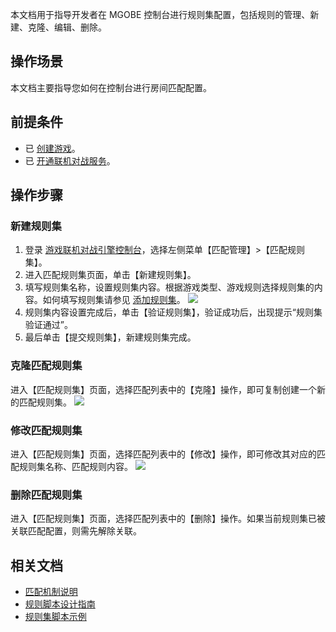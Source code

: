 
本文档用于指导开发者在 MGOBE 控制台进行规则集配置，包括规则的管理、新建、克隆、编辑、删除。


## 操作场景

本文档主要指导您如何在控制台进行房间匹配配置。


## 前提条件

- 已 [创建游戏](https://cloud.tencent.com/document/product/1038/33299)。
- 已 [开通联机对战服务](https://cloud.tencent.com/document/product/1038/33299)。


## 操作步骤


### 新建规则集

1. 登录 [游戏联机对战引擎控制台](https://console.cloud.tencent.com/mgobe)，选择左侧菜单【匹配管理】>【匹配规则集】。
2. 进入匹配规则集页面，单击【新建规则集】。
3. 填写规则集名称，设置规则集内容。根据游戏类型、游戏规则选择规则集的内容。如何填写规则集请参见 [添加规则集](https://cloud.tencent.com/document/product/1038/34952)。
   ![](https://main.qcloudimg.com/raw/722de89ce652f2152757231659535d0d.jpg)
4. 规则集内容设置完成后，单击【验证规则集】，验证成功后，出现提示“规则集验证通过”。
5. 最后单击【提交规则集】，新建规则集完成。


### 克隆匹配规则集

进入【匹配规则集】页面，选择匹配列表中的【克隆】操作，即可复制创建一个新的匹配规则集。
![](https://main.qcloudimg.com/raw/600f6ebdbf29c6c7b8f032674a23e610.jpg)

### 修改匹配规则集

进入【匹配规则集】页面，选择匹配列表中的【修改】操作，即可修改其对应的匹配规则集名称、匹配规则内容。
![](https://main.qcloudimg.com/raw/bc9d457569be08b39c31d81437816f7c.jpg)

### 删除匹配规则集

进入【匹配规则集】页面，选择匹配列表中的【删除】操作。如果当前规则集已被关联匹配配置，则需先解除关联。

## 相关文档

- [匹配机制说明](https://cloud.tencent.com/document/product/1038/47281)
- [规则脚本设计指南](https://cloud.tencent.com/document/product/1038/34952)
- [规则集脚本示例](https://cloud.tencent.com/document/product/1038/34953)

